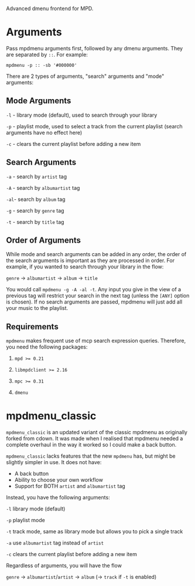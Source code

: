 Advanced dmenu frontend for MPD.

# Arguments

Pass mpdmenu arguments first, followed by any dmenu arguments. They are separated by `::`. For example:

    mpdmenu -p :: -sb '#000000'

There are 2 types of arguments, "search" arguments and "mode" arguments:

## Mode Arguments
`-l` - library mode (default), used to search through your library

`-p` - playlist mode, used to select a track from the current playlist (search arguments have no effect here)

`-c` - clears the current playlist before adding a new item

## Search Arguments
`-a` - search by `artist` tag

`-A` - search by `albumartist` tag

`-al`- search by `album` tag

`-g` - search by `genre` tag

`-t` - search by `title` tag

## Order of Arguments
While mode and search arguments can be added in any order, the order of the search arguments is important
as they are processed in order. For example, if you wanted to search through your library in the flow:

`genre` -> `albumartist` -> `album` -> `title`

You would call `mpdmenu -g -A -al -t`. Any input you give in the view of a previous tag will restrict your
search in the next tag (unless the `[ANY]` option is chosen). If no search arguments are passed, mpdmenu
will just add all your music to the playlist.

## Requirements
`mpdmenu` makes frequent use of mcp search expression queries. Therefore, you need the following packages:

1. `mpd >= 0.21`

2. `libmpdclient >= 2.16`

3. `mpc >= 0.31`

4. `dmenu`

# mpdmenu_classic

`mpdmenu_classic` is an updated variant of the classic mpdmenu as originally forked from cdown. 
It was made when I realised that mpdmenu needed a complete overhaul in the way it worked so I could make a back button.

`mpdmenu_classic` lacks features that the new `mpdmenu` has, but might be slightly simpler in use. It does not have:

* A back button
* Ability to choose your own workflow
* Support for BOTH `artist` and `albumartist` tag

Instead, you have the following arguments:

`-l` library mode (default)

`-p` playlist mode

`-t` track mode, same as library mode but allows you to pick a single track

`-a` use `albumartist` tag instead of `artist`

`-c` clears the current playlist before adding a new item

Regardless of arguments, you will have the flow

`genre` -> `albumartist`/`artist` -> `album` (-> `track` if `-t` is enabled)
